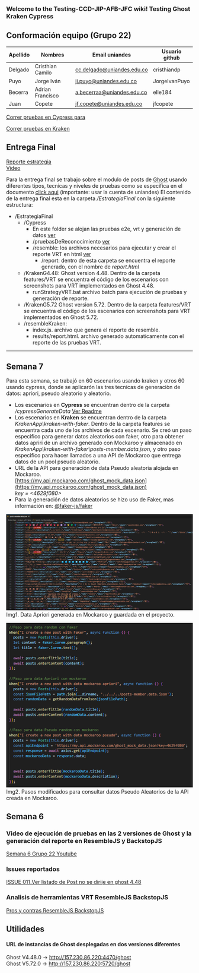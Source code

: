 ### Welcome to the Testing-CCD-JIP-AFB-JFC wiki! Testing Ghost Kraken Cypress

## Conformación equipo (Grupo 22)

| Apellido | Nombres          | Email uniandes             | Usuario github |
| -------- | ---------------- | -------------------------- | -------------- |
| Delgado  | Cristhian Camilo | cc.delgado@uniandes.edu.co | cristhiandp    |
| Puyo     | Jorge Iván       | ji.puyo@uniandes.edu.co    | JorgeIvanPuyo  |
| Becerra  | Adrian Francisco | a.becerraa@uniandes.edu.co | elle184        |
| Juan     | Copete           | jf.copete@uniandes.edu.co  | jfcopete       |

[Correr pruebas en Cypress para](Cypress/Readme.md)

[Correr pruebas en Kraken](https://github.com/JorgeIvanPuyo/Testing-CCD-JIP-AFB-JFC/blob/main/KrakenApp/kraken-with-faker/Readme.md)

## Entrega Final

[Reporte estrategia](https://uniandes-my.sharepoint.com/:w:/g/personal/ji_puyo_uniandes_edu_co/EdQ75kZz_wNLrVf23BFRnHQBT3jPWruQcuLRr1MoVzoiQw)  
[Video](https://drive.google.com/file/d/1XepIxpOF_FHH7g2I4QSdEyy4y0JZDANA/view?usp=sharing)  

Para la entrega final se trabajo sobre el modulo de posts de [Ghost](https://ghost.org/) usando diferentes tipos, tecnicas y niveles de pruebas como se especifica en el documento [click aqui](https://uniandes-my.sharepoint.com/:w:/g/personal/ji_puyo_uniandes_edu_co/EdQ75kZz_wNLrVf23BFRnHQBT3jPWruQcuLRr1MoVzoiQw) (importante: usar la cuenta de uniandes) El contenido de la entrega final esta en la carpeta _/EstrategiaFinal_ con la siguiente estructura:

- /EstrategiaFinal
  - /Cypress
    - En este folder se alojan las pruebas e2e, vrt y generación de datos [ver](EstrategiaFinal/Cypress/Readme.md)
    - /pruebasDeReconocimiento [ver](EstrategiaFinal/Cypress/pruebasDeReconocimiento/Readme.md)
    - /resemble: los archivos necesarios para ejecutar y crear el reporte VRT en html [ver](EstrategiaFinal/Cypress/resembleCypress/Readme.md)
      - /report: dentro de esta carpeta se encuentra el reporte generado, con el nombre de _report.html_
  - /KrakenG4.48: Ghost version 4.48. Dentro de la carpeta features/VRT se encuentra el código de los escenarios con screenshots para VRT implementados en Ghost 4.48.
      - runStrategyVRT.bat archivo batch para ejecución de pruebas y generación de reporte.
  - /KrakenG5.72 Ghost version 5.72. Dentro de la carpeta features/VRT se encuentra el código de los escenarios con screenshots para VRT implementados en Ghost 5.72.
  - /resembleKraken:
      - index.js. archivo que genera el reporte de resemble.
      - results/report.html. archivo generado automaticamente con el reporte de las pruebas VRT.

---

## Semana 7

Para esta semana, se trabajó en 60 escenarios usando kraken y otros 60 usando cypress, donde se aplicarón las tres tecnicas de generaciòn de datos: apriori, pseudo aleatorio y aleatorio.

- Los escenarios en **Cypress** se encuentran dentro de la carpeta _/cypressGenerateData_ [Ver Readme](cypressGenerateData/Readme.md)
- Los escenarios en **Kraken** se encuentran dentro de la carpeta _KrakenApp\kraken-with-faker_. Dentro de la carpeta features se encuentra cada uno de los archivos de cada escenario. Se creó un paso especifico para generar datos aleatorios con faker, otro para obtener datos apriri de un archivo generado con Mockaroo y almacenado en _KrakenApp\kraken-with-faker\posts-member.data.json_, y otro paso especifico para hacer llamados a una API de Mockaroo que entrega datos de un pool pseudo aleatorio.
- URL de la API para generación de data Pseudo aleatoria alojada en Mockaroo.  
  [https://my.api.mockaroo.com/ghost_mock_data.json](https://my.api.mockaroo.com/ghost_mock_data.json)  
  _key = <4629f080>_
- Para la generación de datos aleatorios se hizo uso de Faker, mas información en: [@faker-js/faker](https://www.npmjs.com/package/@faker-js/faker)

![dataapriori](https://github.com/JorgeIvanPuyo/Testing-CCD-JIP-AFB-JFC/blob/main/public/imgJsonAprioriMokcaroo.png)  
Img1. Data Apriori generada en Mockaroo y guardada en el proyecto.

![PasosDatoPseudo](https://github.com/JorgeIvanPuyo/Testing-CCD-JIP-AFB-JFC/blob/main/public/PasosModificadosDataRandom.png)  
Img2. Pasos modificados para consultar datos Pseudo Aleatorios de la API creada en Mockaroo.

## Semana 6

### Video de ejecución de pruebas en las 2 versiones de Ghost y la generación del reporte en ResembleJS y BackstopJS

[Semana 6 Grupo 22 Youtube](https://www.youtube.com/watch?v=AaU9bdKaAjY)

### Issues reportados

[ISSUE 011.Ver listado de Post no se dirije en ghost 4.48 ](https://github.com/JorgeIvanPuyo/Testing-CCD-JIP-AFB-JFC/issues/40#issue-2001223754)

### Analisis de herramientas VRT ResembleJS BackstopJS

[Pros y contras ResembleJS BackstopJS](https://github.com/JorgeIvanPuyo/Testing-CCD-JIP-AFB-JFC/wiki/Analisis-de-herramientas-VRT-ResembleJS-BackstopJS)

## Utilidades

#### URL de instancias de Ghost desplegadas en dos versiones diferentes

Ghost V4.48.0 -> http://157.230.86.220:4470/ghost  
Ghost V5.72.0 -> http://157.230.86.220:5720/ghost
